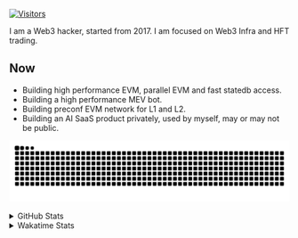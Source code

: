 <!-- markdownlint-disable MD041 MD010 MD033 -->
[![Visitors](https://api.visitorbadge.io/api/daily?path=Akagi201%2FAkagi201&label=Visitors%20Today&countColor=%2337d67a)](https://visitorbadge.io/status?path=Akagi201%2FAkagi201)

I am a Web3 hacker, started from 2017. I am focused on Web3 Infra and HFT trading.

## Now

* Building high performance EVM, parallel EVM and fast statedb access.
* Building a high performance MEV bot.
* Building preconf EVM network for L1 and L2.
* Building an AI SaaS product privately, used by myself, may or may not be public.

[![github contribution grid snake animation](https://raw.githubusercontent.com/Akagi201/Akagi201/output/github-contribution-grid-snake.svg#gh-light-mode-only)](https://github.com/Akagi201)

<details>
<summary>GitHub Stats</summary>
  <a href="https://github.com/Akagi201"><img alt="Profile Detail" src="https://raw.githubusercontent.com/Akagi201/Akagi201/master/profile-summary-card-output/dracula/0-profile-details.svg" /></a>
  <a href="https://github.com/Akagi201"><img alt="Github Stats" src="https://raw.githubusercontent.com/Akagi201/Akagi201/master/profile-summary-card-output/dracula/3-stats.svg" /></a>
  <a href="https://github.com/Akagi201"><img alt="Lang By Commits" src="https://raw.githubusercontent.com/Akagi201/Akagi201/master/profile-summary-card-output/dracula/2-most-commit-language.svg" /></a>
</details>

<details>
<summary>Wakatime Stats</summary>
<br>

<!--START_SECTION:waka-->

```txt
From: 23 October 2024 - To: 30 October 2024

Total Time: 22 hrs 11 mins

Other        9 hrs 21 mins   ██████████▓░░░░░░░░░░░░░░   42.16 %
Rust         7 hrs 5 mins    ████████░░░░░░░░░░░░░░░░░   31.98 %
TOML         2 hrs           ██▒░░░░░░░░░░░░░░░░░░░░░░   09.07 %
sh           1 hr 20 mins    █▓░░░░░░░░░░░░░░░░░░░░░░░   06.04 %
YAML         48 mins         █░░░░░░░░░░░░░░░░░░░░░░░░   03.65 %
Markdown     38 mins         ▓░░░░░░░░░░░░░░░░░░░░░░░░   02.91 %
Go           26 mins         ▒░░░░░░░░░░░░░░░░░░░░░░░░   01.97 %
INI          20 mins         ▒░░░░░░░░░░░░░░░░░░░░░░░░   01.51 %
Solidity     1 min           ░░░░░░░░░░░░░░░░░░░░░░░░░   00.14 %
JavaScript   1 min           ░░░░░░░░░░░░░░░░░░░░░░░░░   00.14 %
```

<!--END_SECTION:waka-->

</details>
